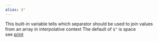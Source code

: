 ```yaml
---
alias: $"
---
```



This built-in variable tells which separator should be used to join values from an array in interpolative context
The default of `$"` is space\
see [print](Resources/Perl/print.md)
